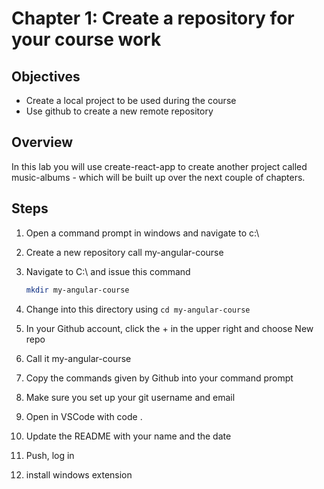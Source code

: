 # Chapter 1: Create a repository for your course work

## Objectives

- Create a local project to be used during the course
- Use github to create a new remote repository

## Overview

In this lab you will use create-react-app to create another project called music-albums - which will be built up over the next couple of chapters.

## Steps

1. Open a command prompt in windows and navigate to c:\

2. Create a new repository call my-angular-course

3. Navigate to C:\ and issue this command

   ```bash
   mkdir my-angular-course
   ```

4. Change into this directory using `cd my-angular-course`

5. In your Github account, click the + in the upper right and choose New repo

6. Call it my-angular-course

7. Copy the commands given by Github into your command prompt

8. Make sure you set up your git username and email

9. Open in VSCode with code .

10. Update the README with your name and the date

11. Push, log in

12. install windows extension

